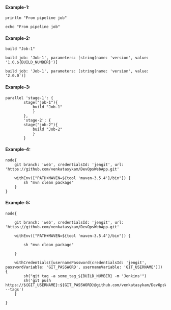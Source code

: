 #### Example-1:

    println "From pipeline job"

    echo "From pipeline job"

#### Example-2:

    build "Job-1"
    
    build job: 'Job-1', parameters: [string(name: 'version', value: '1.0.${BUILD_NUMBER}')]
    
    build job: 'Job-1', parameters: [string(name: 'version', value: '2.0.0')]
    
#### Example-3:

    parallel 'stage-1': {
            stage("job-1"){
                build "Job-1"
                }
            },
            'stage-2': {
            stage("job-2"){
                build "Job-2"
                }
            }

#### Example-4:

    node{
        git branch: 'web', credentialsId: 'jengit', url: 'https://github.com/venkatasykam/DevOpsWebApp.git'

        withEnv(["PATH+MAVEN=${tool 'maven-3.5.4'}/bin"]) {
            sh "mvn clean package"
        }
    }
    
#### Example-5:

    node{

        git branch: 'web', credentialsId: 'jengit', url: 'https://github.com/venkatasykam/DevOpsWebApp.git'

        withEnv(["PATH+MAVEN=${tool 'maven-3.5.4'}/bin"]) {

            sh "mvn clean package"

        }

        withCredentials([usernamePassword(credentialsId: 'jengit', passwordVariable: 'GIT_PASSWORD', usernameVariable: 'GIT_USERNAME')]) {
            sh("git tag -a some_tag_${BUILD_NUMBER} -m 'Jenkins'")
            sh('git push https://${GIT_USERNAME}:${GIT_PASSWORD}@github.com/venkatasykam/DevOpsWebApp.git --tags')
        }

    }
